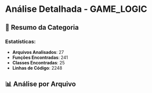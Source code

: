 # Análise Detalhada - GAME_LOGIC

## 🎯 **Resumo da Categoria**

### **Estatísticas:**
- **Arquivos Analisados**: 27
- **Funções Encontradas**: 241
- **Classes Encontradas**: 25
- **Linhas de Código**: 2248

## 📊 **Análise por Arquivo**

